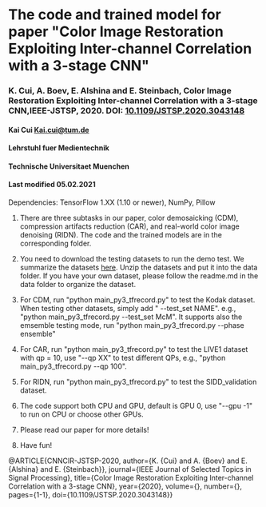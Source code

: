 # The code and trained model for paper "Color Image Restoration Exploiting Inter-channel Correlation with a 3-stage CNN"

### K. Cui, A. Boev, E. Alshina and E. Steinbach, Color Image Restoration Exploiting Inter-channel Correlation with a 3-stage CNN,IEEE-JSTSP, 2020. DOI: [10.1109/JSTSP.2020.3043148](https://10.1109/JSTSP.2020.3043148)
#### Kai Cui <Kai.cui@tum.de>
#### Lehrstuhl fuer Medientechnik
#### Technische Universitaet Muenchen
#### Last modified 05.02.2021

Dependencies: TensorFlow 1.XX (1.10 or newer), NumPy, Pillow

1. There are three subtasks in our paper, color demosaicking (CDM), compression artifacts reduction (CAR), and real-world color image denoising (RIDN). The code and the trained models are in the corresponding folder.

2. You need to download the testing datasets to run the demo test. We summarize the datasets [here](https://tumde-my.sharepoint.com/:f:/g/personal/kai_cui_tum_de/Elln4Vp3-AdBqCHtvuHe4VMB0tQdIV238QuTHMJjum0vYg?e=B2y4nR). Unzip the datasets and put it into the data folder. If you have your own dataset, please follow the readme.md in the data folder to organize the dataset.

3. For CDM, run "python main_py3_tfrecord.py" to test the Kodak dataset. When testing other datasets, simply add " --test_set NAME". e.g., "python main_py3_tfrecord.py --test_set McM". It supports also the emsemble testing mode, run "python main_py3_tfrecord.py --phase ensemble"

4. For CAR, run "python main_py3_tfrecord.py" to test the LIVE1 dataset with qp = 10, use "--qp XX" to test different QPs, e.g., "python main_py3_tfrecord.py --qp 100". 

5. For RIDN, run "python main_py3_tfrecord.py" to test the SIDD_validation dataset.

6. The code support both CPU and GPU, default is GPU 0, use "--gpu -1" to run on CPU or choose other GPUs.

7. Please read our paper for more details!

8. Have fun!

@ARTICLE{CNNCIR-JSTSP-2020,
  author={K. {Cui} and A. {Boev} and E. {Alshina} and E. {Steinbach}},
  journal={IEEE Journal of Selected Topics in Signal Processing}, 
  title={Color Image Restoration Exploiting Inter-channel Correlation with a 3-stage CNN}, 
  year={2020},
  volume={},
  number={},
  pages={1-1},
  doi={10.1109/JSTSP.2020.3043148}}